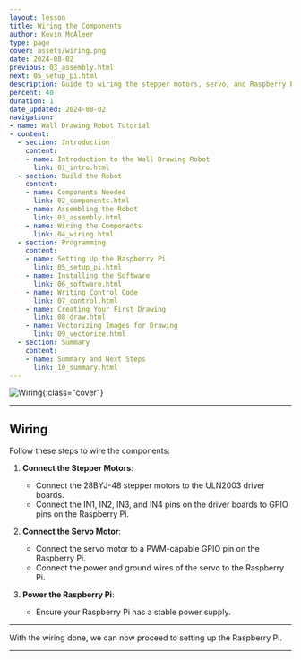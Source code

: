```yaml
---
layout: lesson
title: Wiring the Components
author: Kevin McAleer
type: page
cover: assets/wiring.png
date: 2024-08-02
previous: 03_assembly.html
next: 05_setup_pi.html
description: Guide to wiring the stepper motors, servo, and Raspberry Pi.
percent: 40
duration: 1
date_updated: 2024-08-02
navigation:
- name: Wall Drawing Robot Tutorial
- content:
  - section: Introduction
    content:
    - name: Introduction to the Wall Drawing Robot
      link: 01_intro.html
  - section: Build the Robot
    content:
    - name: Components Needed
      link: 02_components.html
    - name: Assembling the Robot
      link: 03_assembly.html
    - name: Wiring the Components
      link: 04_wiring.html
  - section: Programming
    content:
    - name: Setting Up the Raspberry Pi
      link: 05_setup_pi.html
    - name: Installing the Software
      link: 06_software.html
    - name: Writing Control Code
      link: 07_control.html
    - name: Creating Your First Drawing
      link: 08_draw.html
    - name: Vectorizing Images for Drawing
      link: 09_vectorize.html
  - section: Summary
    content:
    - name: Summary and Next Steps
      link: 10_summary.html
---
```



![Wiring](assets/wiring.png){:class="cover"}

---

## Wiring

Follow these steps to wire the components:

1. **Connect the Stepper Motors**: 
   - Connect the 28BYJ-48 stepper motors to the ULN2003 driver boards.
   - Connect the IN1, IN2, IN3, and IN4 pins on the driver boards to GPIO pins on the Raspberry Pi.

2. **Connect the Servo Motor**:
   - Connect the servo motor to a PWM-capable GPIO pin on the Raspberry Pi.
   - Connect the power and ground wires of the servo to the Raspberry Pi.

3. **Power the Raspberry Pi**:
   - Ensure your Raspberry Pi has a stable power supply.

---

With the wiring done, we can now proceed to setting up the Raspberry Pi.

---
